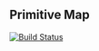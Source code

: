 ## Primitive Map

[![Build Status](https://travis-ci.org/mersinvald/primitive-map-rs.svg?branch=master)](https://travis-ci.org/mersinvald/primitive-map-rs)
